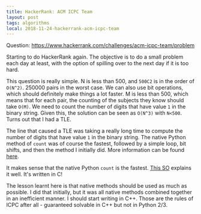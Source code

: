 ```yaml
---
title: HackerRank: ACM ICPC Team
layout: post
tags: algorithms
local: 2018-11-24-hackerrank-acm-icpc-team
---
```


Question: https://www.hackerrank.com/challenges/acm-icpc-team/problem

Starting to do HackerRank again. The objective is to do a small problem each
day at least, with the option of spilling over to the next day if it is too
hard.

This question is really simple. N is less than 500, and `500C2` is in the order
of `O(N^2)`. 250000 pairs in the worst case. We can also use bit operations,
which should definitely make things a lot faster. M is less than 500, which
means that for each pair, the counting of the subjects they know should take
`O(M)`. We need to count the number of digits that have value `1` in the binary
string. Given this, the solution can be seen as `O(N^3)` with `N<500`. Turns out
that I had a TLE.

The line that caused a TLE was taking a really long time to compute the number
of digits that have value `1` in the binary string. The native Python method of
`count` was of course the fastest, followed by a simple loop, bit shifts, and
then the method I initially did. More information can be found
[here](https://github.com/jkschin/hackerspace/tree/master/hackerrank/acm-icpc-team).

It makes sense that the native Python `count` is the fastest. [This
SO](https://stackoverflow.com/questions/35855748/whats-the-computational-cost-of-count-operation-on-strings-python)
explains it well. It's written in C!

The lesson learnt here is that native methods should be used as much as
possible. I did that initially, but it was all native methods combined together
in an inefficient manner. I should start writing in C++. Those are the rules of
ICPC after all - guaranteed solvable in C++ but not in Python 2/3.
